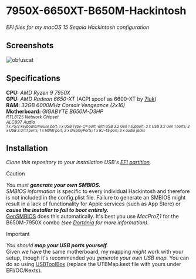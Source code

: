 # 7950X-6650XT-B650M-Hackintosh
*EFI files for my macOS 15 Seqoia Hackintosh configuration*

## Screenshots
![obfuscat](https://github.com/user-attachments/assets/1add2ca8-d569-4a8f-aebc-7e9ee20fb995)

## Specifications
**CPU:** *AMD Ryzen 9 7950X* <br>
**GPU:** *AMD Radeon 6650-XT* (ACPI spoof as 6600-XT by [7luk](https://github.com/7luk)) <br>
**RAM:** *32GB 6000MHz Corsair Vengeance (2x16)* <br>
**Motherboard:** *GIGABYTE B650M-D3HP* <br>
<sub>*RTL8125 Network Chipset* <br> *ALC897 Audio* <br>
<sub>
*1 x PS/2 keyboard/mouse port;
1 x USB Type-C® port, with USB 3.2 Gen 1 support;
3 x USB 3.2 Gen 1 ports;
2 x USB 2.0/1.1 ports;
1 x HDMI port;
2 x DisplayPorts;
1 x RJ-45 port;
3 x audio jacks* </sub> </sub>
<br>

## Installation

*Clone this repository to your installation USB's [EFI partition](https://dortania.github.io/OpenCore-Install-Guide/installer-guide/).*

> [!CAUTION]
> *You must **generate your own SMBIOS.*** <br> *SMBIOS information* is specific to every individual Hackintosh and therefore is not included in the config.plist file. Failure to generate an SMBIOS might result in a lack of functionality for Apple services (such as App Store) or ***cause the installer to fail to boot entirely.*** <br>
> [GenSMBIOS](https://github.com/corpnewt/GenSMBIOS) does this automatically. It's best you use *MacPro7,1* for the B650M-7950X combo *(see [Dortania](https://dortania.github.io/OpenCore-Install-Guide/extras/smbios-support.html#how-to-decide) for more information).*

> [!IMPORTANT]
> *You should **map your USB ports yourself.*** <br>
> Given we have the same motherboard, my mapping *might* work with your setup, though it's recommended you *generate your own USB map.* You can do so using [USBToolBox](https://github.com/USBToolBox/tool) (replace the UTBMap.kext file with yours under EFI/OC/Kexts).
